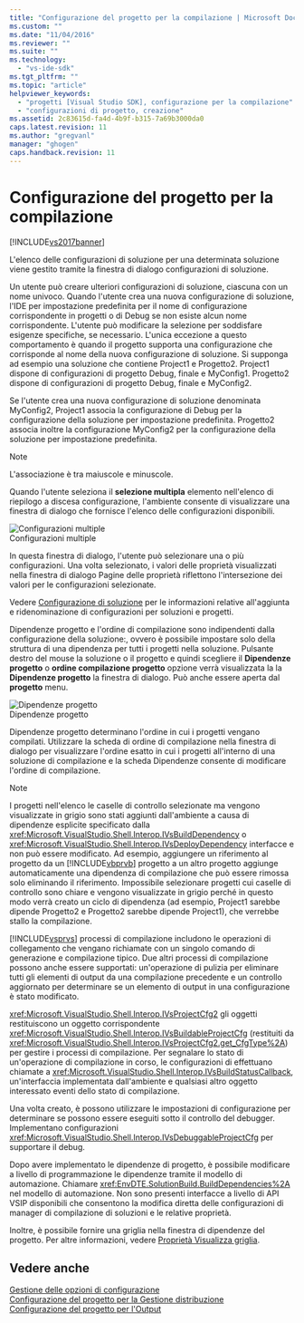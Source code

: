 ```yaml
---
title: "Configurazione del progetto per la compilazione | Microsoft Docs"
ms.custom: ""
ms.date: "11/04/2016"
ms.reviewer: ""
ms.suite: ""
ms.technology: 
  - "vs-ide-sdk"
ms.tgt_pltfrm: ""
ms.topic: "article"
helpviewer_keywords: 
  - "progetti [Visual Studio SDK], configurazione per la compilazione"
  - "configurazioni di progetto, creazione"
ms.assetid: 2c83615d-fa4d-4b9f-b315-7a69b3000da0
caps.latest.revision: 11
ms.author: "gregvanl"
manager: "ghogen"
caps.handback.revision: 11
---
```

# Configurazione del progetto per la compilazione
[!INCLUDE[vs2017banner](../../code-quality/includes/vs2017banner.md)]

L'elenco delle configurazioni di soluzione per una determinata soluzione viene gestito tramite la finestra di dialogo configurazioni di soluzione.  
  
 Un utente può creare ulteriori configurazioni di soluzione, ciascuna con un nome univoco. Quando l'utente crea una nuova configurazione di soluzione, l'IDE per impostazione predefinita per il nome di configurazione corrispondente in progetti o di Debug se non esiste alcun nome corrispondente. L'utente può modificare la selezione per soddisfare esigenze specifiche, se necessario. L'unica eccezione a questo comportamento è quando il progetto supporta una configurazione che corrisponde al nome della nuova configurazione di soluzione. Si supponga ad esempio una soluzione che contiene Project1 e Progetto2. Project1 dispone di configurazioni di progetto Debug, finale e MyConfig1. Progetto2 dispone di configurazioni di progetto Debug, finale e MyConfig2.  
  
 Se l'utente crea una nuova configurazione di soluzione denominata MyConfig2, Project1 associa la configurazione di Debug per la configurazione della soluzione per impostazione predefinita. Progetto2 associa inoltre la configurazione MyConfig2 per la configurazione della soluzione per impostazione predefinita.  
  
> [!NOTE]
>  L'associazione è tra maiuscole e minuscole.  
  
 Quando l'utente seleziona il **selezione multipla** elemento nell'elenco di riepilogo a discesa configurazione, l'ambiente consente di visualizzare una finestra di dialogo che fornisce l'elenco delle configurazioni disponibili.  
  
 ![Configurazioni multiple](~/docs/extensibility/internals/media/vsmultiplecfgs.gif "vsMultipleCfgs")  
Configurazioni multiple  
  
 In questa finestra di dialogo, l'utente può selezionare una o più configurazioni. Una volta selezionato, i valori delle proprietà visualizzati nella finestra di dialogo Pagine delle proprietà riflettono l'intersezione dei valori per le configurazioni selezionate.  
  
 Vedere [Configurazione di soluzione](../../extensibility/internals/solution-configuration.md) per le informazioni relative all'aggiunta e ridenominazione di configurazioni per soluzioni e progetti.  
  
 Dipendenze progetto e l'ordine di compilazione sono indipendenti dalla configurazione della soluzione:, ovvero è possibile impostare solo della struttura di una dipendenza per tutti i progetti nella soluzione. Pulsante destro del mouse la soluzione o il progetto e quindi scegliere il **Dipendenze progetto** o **ordine compilazione progetto** opzione verrà visualizzata la la **Dipendenze progetto** la finestra di dialogo. Può anche essere aperta dal **progetto** menu.  
  
 ![Dipendenze progetto](~/docs/extensibility/internals/media/vsprojdependencies.gif "vsProjDependencies")  
Dipendenze progetto  
  
 Dipendenze progetto determinano l'ordine in cui i progetti vengano compilati. Utilizzare la scheda di ordine di compilazione nella finestra di dialogo per visualizzare l'ordine esatto in cui i progetti all'interno di una soluzione di compilazione e la scheda Dipendenze consente di modificare l'ordine di compilazione.  
  
> [!NOTE]
>  I progetti nell'elenco le caselle di controllo selezionate ma vengono visualizzate in grigio sono stati aggiunti dall'ambiente a causa di dipendenze esplicite specificato dalla <xref:Microsoft.VisualStudio.Shell.Interop.IVsBuildDependency> o <xref:Microsoft.VisualStudio.Shell.Interop.IVsDeployDependency> interfacce e non può essere modificato. Ad esempio, aggiungere un riferimento al progetto da un [!INCLUDE[vbprvb](../../code-quality/includes/vbprvb_md.md)] progetto a un altro progetto aggiunge automaticamente una dipendenza di compilazione che può essere rimossa solo eliminando il riferimento. Impossibile selezionare progetti cui caselle di controllo sono chiare e vengono visualizzate in grigio perché in questo modo verrà creato un ciclo di dipendenza \(ad esempio, Project1 sarebbe dipende Progetto2 e Progetto2 sarebbe dipende Project1\), che verrebbe stallo la compilazione.  
  
 [!INCLUDE[vsprvs](../../code-quality/includes/vsprvs_md.md)] processi di compilazione includono le operazioni di collegamento che vengano richiamate con un singolo comando di generazione e compilazione tipico. Due altri processi di compilazione possono anche essere supportati: un'operazione di pulizia per eliminare tutti gli elementi di output da una compilazione precedente e un controllo aggiornato per determinare se un elemento di output in una configurazione è stato modificato.  
  
 <xref:Microsoft.VisualStudio.Shell.Interop.IVsProjectCfg2> gli oggetti restituiscono un oggetto corrispondente <xref:Microsoft.VisualStudio.Shell.Interop.IVsBuildableProjectCfg> \(restituiti da <xref:Microsoft.VisualStudio.Shell.Interop.IVsProjectCfg2.get_CfgType%2A>\) per gestire i processi di compilazione. Per segnalare lo stato di un'operazione di compilazione in corso, le configurazioni di effettuano chiamate a <xref:Microsoft.VisualStudio.Shell.Interop.IVsBuildStatusCallback>, un'interfaccia implementata dall'ambiente e qualsiasi altro oggetto interessato eventi dello stato di compilazione.  
  
 Una volta creato, è possono utilizzare le impostazioni di configurazione per determinare se possono essere eseguiti sotto il controllo del debugger. Implementano configurazioni <xref:Microsoft.VisualStudio.Shell.Interop.IVsDebuggableProjectCfg> per supportare il debug.  
  
 Dopo avere implementato le dipendenze di progetto, è possibile modificare a livello di programmazione le dipendenze tramite il modello di automazione. Chiamare <xref:EnvDTE.SolutionBuild.BuildDependencies%2A> nel modello di automazione. Non sono presenti interfacce a livello di API VSIP disponibili che consentono la modifica diretta delle configurazioni di manager di compilazione di soluzioni e le relative proprietà.  
  
 Inoltre, è possibile fornire una griglia nella finestra di dipendenze del progetto. Per altre informazioni, vedere [Proprietà Visualizza griglia](../../extensibility/internals/properties-display-grid.md).  
  
## Vedere anche  
 [Gestione delle opzioni di configurazione](../../extensibility/internals/managing-configuration-options.md)   
 [Configurazione del progetto per la Gestione distribuzione](../../extensibility/internals/project-configuration-for-managing-deployment.md)   
 [Configurazione del progetto per l'Output](../../extensibility/internals/project-configuration-for-output.md)